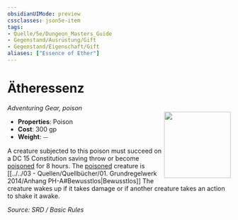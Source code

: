 ```yaml
---
obsidianUIMode: preview
cssclasses: json5e-item
tags:
- Quelle/5e/Dungeon_Masters_Guide
- Gegenstand/Ausrüstung/Gift
- Gegenstand/Eigenschaft/Gift
aliases: ["Essence of Ether"]
---
```

# Ätheressenz
*Adventuring Gear, poison*  
<img src="Symbolik/Gegenstände.webp" align="right" width="150">

- **Properties**: Poison
- **Cost**: 300 gp
- **Weight**: ⏤

A creature subjected to this poison must succeed on a DC 15 Constitution saving throw or become [poisoned](rules/conditions.md#poisoned) for 8 hours. The [poisoned](rules/conditions.md#poisoned) creature is [[../../03 - Quellen/Quellbücher/01. Grundregelwerk 2014/Anhang PH-A#Bewusstlos|Bewusstlos]] The creature wakes up if it takes damage or if another creature takes an action to shake it awake.

*Source: SRD / Basic Rules*